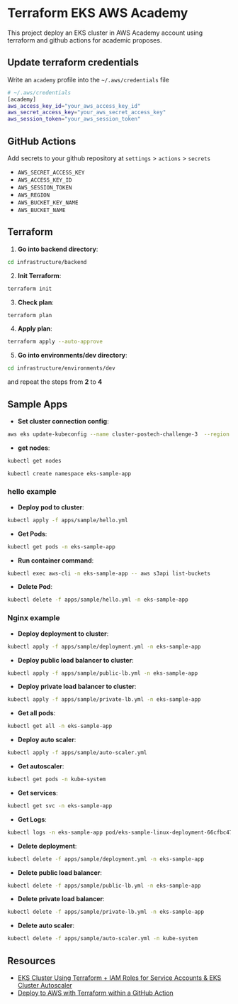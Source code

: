 # Terraform EKS AWS Academy

This project deploy an EKS cluster in AWS Academy account using terraform and github actions for academic proposes.

## Update terraform credentials

Write an `academy` profile into the `~/.aws/credentials` file

```sh
# ~/.aws/credentials
[academy]
aws_access_key_id="your_aws_access_key_id"
aws_secret_access_key="your_aws_secret_access_key"
aws_session_token="your_aws_session_token"
```

## GitHub Actions

Add secrets to your github repository at `settings` > `actions` > `secrets`

- `AWS_SECRET_ACCESS_KEY`
- `AWS_ACCESS_KEY_ID`
- `AWS_SESSION_TOKEN`
- `AWS_REGION`
- `AWS_BUCKET_KEY_NAME`
- `AWS_BUCKET_NAME`

## Terraform

1. **Go into backend directory**:

```sh
cd infrastructure/backend
```

2. **Init Terraform**:

```sh
terraform init
```

3. **Check plan**:

```sh
terraform plan
```

4. **Apply plan**:

```sh
terraform apply --auto-approve
```

5. **Go into environments/dev directory**:

```sh
cd infrastructure/environments/dev
```

and repeat the steps from **2** to **4**

## Sample Apps

- **Set cluster connection config**:

```sh
aws eks update-kubeconfig --name cluster-postech-challenge-3  --region us-east-1 --profile academy
```

- **get nodes**:

```sh
kubectl get nodes
```

```sh
kubectl create namespace eks-sample-app
```

### hello example

- **Deploy pod to cluster**:

```sh
kubectl apply -f apps/sample/hello.yml
```

- **Get Pods**:

```sh
kubectl get pods -n eks-sample-app
```

- **Run container command**:

```sh
kubectl exec aws-cli -n eks-sample-app -- aws s3api list-buckets
```

- **Delete Pod**:

```sh
kubectl delete -f apps/sample/hello.yml -n eks-sample-app

```

### Nginx example

- **Deploy deployment to cluster**:

```sh
kubectl apply -f apps/sample/deployment.yml -n eks-sample-app
```

- **Deploy public load balancer to cluster**:

```sh
kubectl apply -f apps/sample/public-lb.yml -n eks-sample-app
```

- **Deploy private load balancer to cluster**:

```sh
kubectl apply -f apps/sample/private-lb.yml -n eks-sample-app
```

- **Get all pods**:

```sh
kubectl get all -n eks-sample-app
```

- **Deploy auto scaler**:

```sh
kubectl apply -f apps/sample/auto-scaler.yml
```

- **Get autoscaler**:

```sh
kubectl get pods -n kube-system
```

- **Get services**:

```sh
kubectl get svc -n eks-sample-app
```

- **Get Logs**:

```sh
kubectl logs -n eks-sample-app pod/eks-sample-linux-deployment-66cfbc47b7-v98lc
```

- **Delete deployment**:

```sh
kubectl delete -f apps/sample/deployment.yml -n eks-sample-app
```

- **Delete public load balancer**:

```sh
kubectl delete -f apps/sample/public-lb.yml -n eks-sample-app
```

- **Delete private load balancer**:

```sh
kubectl delete -f apps/sample/private-lb.yml -n eks-sample-app
```

- **Delete auto scaler**:

```sh
kubectl delete -f apps/sample/auto-scaler.yml -n kube-system
```

## Resources

- [EKS Cluster Using Terraform + IAM Roles for Service Accounts & EKS Cluster Autoscaler](https://www.youtube.com/watch?v=MZyrxzb7yAU)
- [Deploy to AWS with Terraform within a GitHub Action](https://www.youtube.com/watch?v=GowFk_5Rx_I&t=195s)
